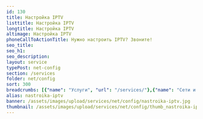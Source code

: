 ```yaml
---
id: 130
title: Настройка IPTV
listtitle: Настройка IPTV
longtitle: Настройка IPTV
altimage: Настройка IPTV
phoneCallToActionTitle: Нужно настроить IPTV? Звоните!
seo_title: 
seo_h1: 
seo_description: 
layout: service
typePost: net-config
section: /services
folder: net/config
sort: 300
breadcrumbs: [{"name": "Услуги", "url": "/services/"},{"name": "Сети и интернет", "url": "/services/net/"},{"name": "Настройка", "url":  "/services/net/config/"}]
alias: nastroika-iptv
banner: /assets/images/upload/services/net/config/nastroika-iptv.jpg
thumbnail: /assets/images/upload/services/net/config/thumb_nastroika-iptv.jpg
---
```

